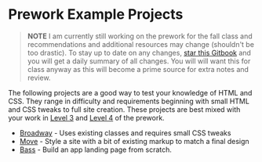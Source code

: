 # Prework Example Projects

> **NOTE** I am currently still working on the prework for the fall class and recommendations and additional resources may change (shouldn't be too drastic).
> To stay up to date on any changes, [star this Gitbook](https://www.gitbook.com/book/rtablada/tiy-nashville/details) and you will get a daily summary of all changes.
> You will will want this for class anyway as this will become a prime source for extra notes and review.

The following projects are a good way to test your knowledge of HTML and CSS.
They range in difficulty and requirements beginning with small HTML and CSS tweaks to full site creation.
These projects are best mixed with your work in [Level 3](level3.html) and [Level 4](level4.html) of the prework.

* [Broadway](https://www.codecademy.com/en/courses/html-css-prj/projects/html-css-prj_broadway?viewall=false) - Uses existing classes and requires small CSS tweaks
* [Move](https://www.codecademy.com/en/courses/html-css-prj/projects/html-css-prj_move?viewall=false) - Style a site with a bit of existing markup to match a final design
* [Bass](https://www.codecademy.com/en/courses/html-css-prj/projects/html-css-prj_bass?viewall=false) - Build an app landing page from scratch.
